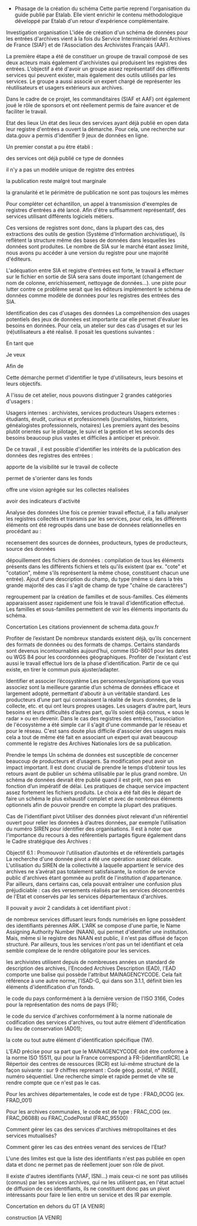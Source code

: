 - Phasage de la création du schéma
Cette partie reprend l'organisation du guide publié par Etalab. Elle vient enrichir le contenu méthodologique développé par Etalab d'un retour d'expérience complémentaire.

Investigation
organisation
L'idée de création d'un schéma de données pour les entrées d'archives vient à la fois du Service Interministériel des Archives de France (SIAF) et de l'Association des Archivistes Français (AAF).

La première étape a été de constituer un groupe de travail composé de ses deux acteurs mais également d'archivistes qui produisent les registres des entrées. L'objectif a été d'avoir un groupe assez représentatif des différents services qui peuvent exister, mais également des outils utilisés par les services. Le groupe a aussi associé un expert chargé de représenter les réutilisateurs et usagers extérieurs aux archives.

Dans le cadre de ce projet, les commanditaires (SIAF et AAF) ont également joué le rôle de sponsors et ont réellement permis de faire avancer et de faciliter le travail.

Etat des lieux
Un état des lieux des services ayant déjà publié en open data leur registre d'entrées a ouvert la démarche. Pour cela, une recherche sur data.gouv a permis d'identifier 9 jeux de données en ligne.

Un premier constat a pu être établi :

des services ont déjà publié ce type de données

il n'y a pas un modèle unique de registre des entrées

la publication reste malgré tout marginale

la granularité et le périmètre de publication ne sont pas toujours les mêmes

Pour compléter cet échantillon, un appel à transmission d'exemples de registres d'entrées a été lancé. Afin d'être suffisamment représentatif, des services utilisant différents logiciels métiers.

Ces versions de registres sont donc, dans la plupart des cas, des extractions des outils de gestion (Système d'Information archivistique), ils reflètent la structure même des bases de données dans lesquelles les données sont produites. Le nombre de SIA sur le marché étant assez limité, nous avons pu accéder à une version du registre pour une majorité d'éditeurs.

L'adéquation entre SIA et registre d'entrées est forte, le travail à effectuer sur le fichier en sortie de SIA sera sans doute important (changement de nom de colonne, enrichissement, nettoyage de données...). une piste pour lutter contre ce problème serait que les éditeurs implémentent le schéma de données comme modèle de données pour les registres des entrées des SIA.

Identification des cas d'usages des données
La compréhension des usages potentiels des jeux de données est importante car elle permet d'évaluer les besoins en données. Pour cela, un atelier sur des cas d'usages et sur les (ré)utilisateurs a été réalisé. Il posait les questions suivantes :

En tant que

Je veux

Afin de

Cette démarche permet d'identifier le type d'utilisateurs, leurs besoins et leurs objectifs.



A l'issu de cet atelier, nous pouvons distinguer 2 grandes catégories d'usagers :

Usagers internes : archivistes, services producteurs
Usagers externes : étudiants, érudit, curieux et professionnels (journalistes, historiens, généalogistes professionnels, notaires)
Les premiers ayant des besoins plutôt orientés sur le pilotage, le suivi et la gestion et les seconds des besoins beaucoup plus vastes et difficiles à anticiper et prévoir.

De ce travail , il est possible d'identifier les intérêts de la publication des données des registres des entrées :

apporte de la visibilité sur le travail de collecte

permet de s'orienter dans les fonds

offre une vision agrégée sur les collectes réalisées

avoir des indicateurs d'activité

Analyse des données
Une fois ce premier travail effectué, il a fallu analyser les registres collectés et transmis par les services, pour cela, les différents éléments ont été regroupés dans une base de données relationnelles en procédant au :

recensement des sources de données, producteurs, types de producteurs, source des données

dépouillement des fichiers de données : compilation de tous les éléments présents dans les différents fichiers et tels qu'ils existent (par ex. "cote" et "cotation", même s'ils représentent la même chose, constituent chacun une entrée). Ajout d'une description du champ, du type (même si dans la très grande majorité des cas il s'agit de champ de type "chaîne de caractères")

regroupement par la création de familles et de sous-familles. Ces éléments apparaissent assez rapidement une fois le travail d'identification effectué. Les familles et sous-familles permettent de voir les éléments importants du schéma.

Concertation
Les citations proviennent de schema.data.gouv.fr

Profiter de l’existant
De nombreux standards existent déjà, qu’ils concernent des formats de données ou des formats de champs. Certains standards sont devenus incontournables aujourd’hui, comme ISO-8601 pour les dates ou WGS 84 pour les coordonnées géographiques. Profiter de l'existant c'est aussi le travail effectué lors de la phase d'identification. Partir de ce qui existe, en tirer le commun puis ajuster/adapter.

Identifier et associer l’écosystème
Les personnes/organisations que vous associez sont la meilleure garantie d’un schéma de données efficace et largement adopté, permettant d'aboutir à un véritable standard. Les producteurs d’une part qui connaissent la réalité de leurs données, de la collecte, etc. et qui ont leurs propres usages. Les usagers d'autre part, leurs besoins et leurs difficultés d’autres part, qu’ils soient déjà connus, « sous le radar » ou en devenir. Dans le cas des registres des entrées, l'association de l'écosystème a été simple car il s'agit d'une commande par le réseau et pour le réseau. C'est sans doute plus difficile d'associer des usagers mais cela a tout de même été fait en associant un expert qui avait beaucoup commenté le registre des Archives Nationales lors de sa publication.

Prendre le temps
Un schéma de données est susceptible de concerner beaucoup de producteurs et d’usagers. Sa modification peut avoir un impact important. Il est donc crucial de prendre le temps d’obtenir tous les retours avant de publier un schéma utilisable par le plus grand nombre. Un schéma de données devrait être publié quand il est prêt, non pas en fonction d’un impératif de délai. Les pratiques de chaque service impactent assez fortement les fichiers produits. Le choix a été fait dès le départ de faire un schéma le plus exhaustif complet et avec de nombreux éléments optionnels afin de pouvoir prendre en compte la plupart des pratiques.

Cas de l'identifiant pivot
Utiliser des données pivot relevant d’un référentiel ouvert pour relier les données à d’autres données, par exemple l’utilisation du numéro SIREN pour identifier des organisations. Il est à noter que l'importance du recours à des référentiels partagés figure également dans le Cadre stratégique des Archives :

Objectif 6.1 : Promouvoir l’utilisation d’autorités et de référentiels partagés La recherche d'une donnée pivot a été une opération assez délicate. L'utilisation du SIREN de la collectivité à laquelle appartient le service des archives ne s’avérait pas totalement satisfaisante, la notion de service public d'archives étant gommée au profit de l'institution d'appartenance. Par ailleurs, dans certains cas, cela pouvait entraîner une confusion plus préjudiciable : cas des versements réalisés par les services déconcentrés de l'Etat et conservés par les services départementaux d'archives.

Il pouvait y avoir 2 candidats à cet identifiant pivot :

de nombreux services diffusant leurs fonds numérisés en ligne possèdent des identifiants pérennes ARK. L'ARK se compose d'une partie, le Name Assigning Authority Number (NAAN), qui permet d'identifier une institution. Mais, même si le registre des NAAN est public, il n'est pas diffusé de façon structuré. Par ailleurs, tous les services n'ont pas un tel identifiant et cela semble complexe de le rendre obligatoire pour les services.

les archivistes utilisent depuis de nombreuses années un standard de description des archives, l'Encoded Archives Description (EAD), l'EAD comporte une balise qui possède l'attribut MAINAGENCYCODE. Cela fait référence à une autre norme, l'ISAD-G, qui dans son 3.1.1, définit bien les éléments d'identification d'un fonds.

le code du pays conformément à la dernière version de l'ISO 3166, Codes pour la représentation des noms de pays (FR);

le code du service d'archives conformément à la norme nationale de codification des services d'archives, ou tout autre élément d'identification du lieu de conservation (AD01);

la cote ou tout autre élément d'identification spécifique (1W).

L'EAD précise pour sa part que le MAINAGENCYCODE doit être conforme à la norme ISO 15511, qui pour la France correspond à FR-[identifiantRCR]. Le Répertoir des centres de ressources (RCR) est lui-même structuré de la façon suivante : sur 9 chiffres reprenant : Code géog. postal, n° INSEE, numéro séquentiel. Une recherche simple et rapide permet de vite se rendre compte que ce n'est pas le cas.

Pour les archives départementales, le code est de type : FRAD_0COG (ex. FRAD_001)

Pour les archives communales, le code est de type : FRAC_COG (ex. FRAC_06088) ou FRAC_CodePostal (FRAC_95500)

Comment gérer les cas des services d'archives métropolitaines et des services mutualisés?

Comment gérer les cas des entrées venant des services de l'Etat?

L'une des limites est que la liste des identifiants n'est pas publiée en open data et donc ne permet pas de réellement jouer son rôle de pivot.

Il existe d'autres identifiants (VIAF, ISNI...) mais ceux-ci ne sont pas utilisés (connus) par les services archives, qui ne les utilisent pas, en l'état actuel de diffusion de ces identifiants, ils ne constituent donc pas un pivot intéressants pour faire le lien entre un service et des IR par exemple.

Concertation en dehors du GT
[A VENIR]

construction
[A VENIR]

